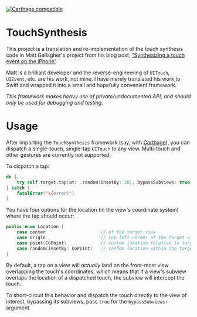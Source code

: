 [![Carthage compatible](https://img.shields.io/badge/Carthage-compatible-4BC51D.svg?style=flat)](https://github.com/Carthage/Carthage)

# TouchSynthesis

This project is a translation and re-implementation of the touch synthesis code in Matt Gallagher's project from his blog post, ["Synthesizing a touch event on the iPhone"](https://www.cocoawithlove.com/2008/10/synthesizing-touch-event-on-iphone.html).

Matt is a brilliant developer and the reverse-engineering of `UITouch`, `UIEvent`, etc. are his work, not mine. I have merely translated his work to Swift and wrapped it into a small and hopefully convenient framework.

_This framework makes heavy use of private/undocumented API, and should only be used for debugging and testing._

# Usage

After importing the `TouchSynthesis` framework (say, with [Carthage](https://github.com/Carthage/Carthage)), you can dispatch a single-touch, single-tap `UITouch` to any view. Multi-touch and other gestures are currently not supported.

To dispatch a tap:

```Swift
do {
    try self.target.tap(at: .random(insetBy: 20), bypassSubviews: true)
} catch {
    fatalError("\(error)")
}
```

You have four options for the location (in the view's coordinate system) where the tap should occur:

```Swift
public enum Location {
    case center                     // of the target view
    case origin                     // top left corner of the target view
    case point(CGPoint)             // custom location relative to target view's origin
    case random(insetBy: CGPoint)   // random location within the target view's bounds
}
```

By default, a tap on a view will _actually_ land on the front-most view overlapping the touch's coordinates, which means that if a view's subview overlaps the location of a dispatched touch, the subview will intercept the touch.

To short-circuit this behavior and dispatch the touch directly to the view of interest, bypassing its subviews, pass `true` for the `bypassSubviews:` argument.
